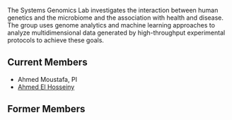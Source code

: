 The Systems Genomics Lab investigates the interaction between human genetics and the microbiome and the association with health and disease. The group uses genome analytics and machine learning approaches to analyze multidimensional data generated by high-throughput experimental protocols to achieve these goals.

## Current Members
- Ahmed Moustafa, PI
- [Ahmed El Hosseiny](members/ahmedelhosseiny.md)

## Former Members
